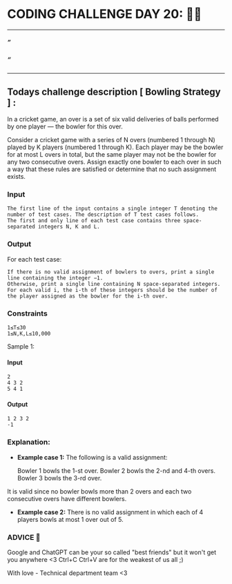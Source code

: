 # CODING CHALLENGE DAY 20: 🌙✨

---

##### ”

##### “ 

---

##

## Todays challenge description [ Bowling Strategy ] :

In a cricket game, an over is a set of six valid deliveries of balls performed by one player ― the bowler for this over.

Consider a cricket game with a series of N overs (numbered 1 through N) played by K players (numbered 1 through K). Each player may be the bowler for at most L overs in total, but the same player may not be the bowler for any two consecutive overs. Assign exactly one bowler to each over in such a way that these rules are satisfied or determine that no such assignment exists.
### Input

    The first line of the input contains a single integer T denoting the number of test cases. The description of T test cases follows.
    The first and only line of each test case contains three space-separated integers N, K and L.

### Output

For each test case:

    If there is no valid assignment of bowlers to overs, print a single line containing the integer −1.
    Otherwise, print a single line containing N space-separated integers. For each valid i, the i-th of these integers should be the number of the player assigned as the bowler for the i-th over.

### Constraints

    1≤T≤30
    1≤N,K,L≤10,000

Sample 1:
#### Input


    2
    4 3 2
    5 4 1


#### Output

    1 2 3 2
    -1

### Explanation:

- **Example case 1:** The following is a valid assignment:

    Bowler 1 bowls the 1-st over.
    Bowler 2 bowls the 2-nd and 4-th overs.
    Bowler 3 bowls the 3-rd over.

It is valid since no bowler bowls more than 2 overs and each two consecutive overs have different bowlers.

- **Example case 2:** There is no valid assignment in which each of 4 players bowls at most 1 over out of 5.



### ADVICE 💖

Google and ChatGPT can be your so called "best friends" but it won't get you anywhere <3 Ctrl+C Ctrl+V are for the weakest of us all ;)

With love - Technical department team <3
